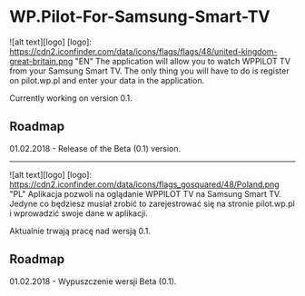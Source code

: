 # WP.Pilot-For-Samsung-Smart-TV
![alt text][logo]
[logo]: https://cdn2.iconfinder.com/data/icons/flags/flags/48/united-kingdom-great-britain.png "EN"
The application will allow you to watch WPPILOT TV from your Samsung Smart TV.
The only thing you will have to do is register on pilot.wp.pl and enter your data in the application.

Currently working on version 0.1.

## Roadmap
01.02.2018 - Release of the Beta (0.1) version.
___
![alt text][logo]
[logo]: https://cdn2.iconfinder.com/data/icons/flags_gosquared/48/Poland.png "PL"
Aplikacja pozwoli na oglądanie WPPILOT TV na Samsung Smart TV. 
Jedyne co będziesz musiał zrobić to zarejestrować się na stronie pilot.wp.pl i wprowadzić swoje dane w aplikacji.

Aktualnie trwają pracę nad wersją 0.1.

## Roadmap
01.02.2018 - Wypuszczenie wersji Beta (0.1).
